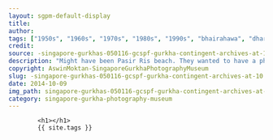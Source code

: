 ```yaml
---
layout: sgpm-default-display
title: 
author: 
tags: ["1950s", "1960s", "1970s", "1980s", "1990s", "bhairahawa", "dharan", "gurkhas", "kathmandu", "nepal", "pokhara", "singapore", "singapore gurkha archive", "singapore gurkha old photographs", "singapore gurkha photography museum", "singapore gurkhas"]
credit: 
source: -singapore-gurkhas-050116-gcspf-gurkha-contingent-archives-at-10
description: "Might have been Pasir Ris beach. They wanted to have a photograph of all them in the water. But no one went swimming. Date: Early 1970s."
copyright: AswinMoktan-SingaporeGurkhaPhotographyMuseum
slug: -singapore-gurkhas-050116-gcspf-gurkha-contingent-archives-at-10
date: 2014-10-09
img_path: singapore-gurkhas-050116-gcspf-gurkha-contingent-archives-at-10.jpg
category: singapore-gurkha-photography-museum
---
```

	 		

	 		<h1></h1>
	 		{{ site.tags }}
	 		
